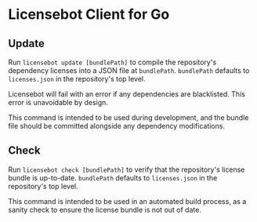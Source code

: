 # Licensebot Client for Go

## Update

Run `licensebot update [bundlePath]` to compile the repository's dependency
licenses into a JSON file at `bundlePath`. `bundlePath` defaults to
`licenses.json` in the repository's top level.

Licensebot will fail with an error if any dependencies are blacklisted.
This error is unavoidable by design.

This command is intended to be used during development, and the bundle file
should be committed alongside any dependency modifications.

## Check

Run `licensebot check [bundlePath]` to verify that the repository's license
bundle is up-to-date. `bundlePath` defaults to `licenses.json` in the
repository's top level.

This command is intended to be used in an automated build process, as a sanity
check to ensure the license bundle is not out of date.
